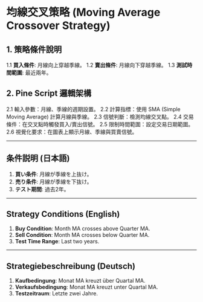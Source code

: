 # 均線交叉策略 (Moving Average Crossover Strategy)

## 1. 策略條件說明
1.1 **買入條件**: 月線向上穿越季線。
1.2 **賣出條件**: 月線向下穿越季線。
1.3 **測試時間範圍**: 最近兩年。


## 2. Pine Script 邏輯架構
2.1 輸入參數：月線、季線的週期設置。
2.2 計算指標：使用 SMA (Simple Moving Average) 計算月線與季線。
2.3 信號判斷：檢測均線交叉點。
2.4 交易條件：在交叉點時觸發買入/賣出信號。
2.5 限制時間範圍：設定交易日期範圍。
2.6 視覺化要求：在圖表上顯示月線、季線與買賣信號。

---

## 条件説明 (日本語)
1. **買い条件**: 月線が季線を上抜け。
2. **売り条件**: 月線が季線を下抜け。
3. **テスト期間**: 過去2年。

---

## Strategy Conditions (English)
1. **Buy Condition**: Month MA crosses above Quarter MA.
2. **Sell Condition**: Month MA crosses below Quarter MA.
3. **Test Time Range**: Last two years.

---

## Strategiebeschreibung (Deutsch)
1. **Kaufbedingung**: Monat MA kreuzt über Quartal MA.
2. **Verkaufsbedingung**: Monat MA kreuzt unter Quartal MA.
3. **Testzeitraum**: Letzte zwei Jahre.
